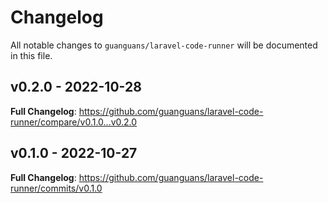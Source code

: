 # Changelog

All notable changes to `guanguans/laravel-code-runner` will be documented in this file.

## v0.2.0 - 2022-10-28

**Full Changelog**: https://github.com/guanguans/laravel-code-runner/compare/v0.1.0...v0.2.0

## v0.1.0 - 2022-10-27

**Full Changelog**: https://github.com/guanguans/laravel-code-runner/commits/v0.1.0
